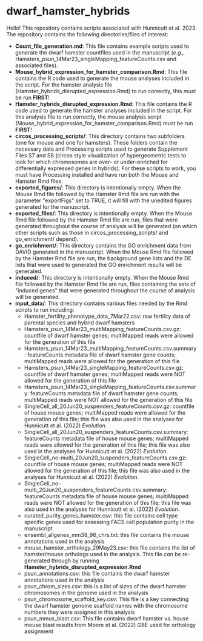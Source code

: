# dwarf_hamster_hybrids

Hello! This repository contains scripts associated with Hunnicutt et al. 2023. The repository contains the following directories/files of interest:

- **Count_file_generation.md**: This file contains example scripts used to generate the dwarf hamster countfiles used in the manuscript (*e.g.,* Hamsters_psun_14Mar23_singleMapping_featureCounts.csv and associated files).
- **Mouse_hybrid_expression_for_hamster_comparison.Rmd**: This file contains the R code used to generate the mouse analyses included in the script. For the hamster analysis file (Hamster_hybrids_disrupted_expression.Rmd) to run correctly, this must be run **FIRST**!
- **Hamster_hybrids_disrupted_expression.Rmd**: This file contains the R code used to generate the hamster analyses included in the script. For this analysis file to run correctly, the mouse analysis script (Mouse_hybrid_expression_for_hamster_comparison.Rmd) must be run **FIRST**!
- **circos_processing_scripts/**: This directory contains two subfolders (one for mouse and one for hamsters). These folders contain the necessary data and Processing scripts used to generate Supplement Files S7 and S8 (circos style visualization of hypergeometric tests to look for which chromosomes are over- or under-enriched for differentially expressed genes in hybrids). For these scripts to work, you must have Processing installed and have run both the Mouse and Hamster Rmd files.
- **exported_figures/**: This directory is intentionally empty. When the Mouse Rmd file followed by the Hamster Rmd file are run with the parameter "exportFigs" set to TRUE, it will fill with the unedited figures generated for the manuscript.
- **exported_files/**: This directory is intentionally empty. When the Mouse Rmd file followed by the Hamster Rmd file are run, files that were generated throughout the course of analysis will be generated (on which other scripts such as those in circos_processing_scripts/ and go_enrichment/ depend).
- **go_enrichment/**: This directory contains the GO enrichment data from DAVID generated in the manuscript. When the Mouse Rmd file followed by the Hamster Rmd file are run, the background gene lists and the DE lists that were used to generated the GO enrichment results will be generated. 
- **induced/**: This directory is intentionally empty. When the Mouse Rmd file followed by the Hamster Rmd file are run, files containing the sets of "induced genes" that were generated throughout the course of analysis will be generated.
- **input_data/**: This directory contains various files needed by the Rmd scripts to run including:
	- Hamster_fertility_phenotype_data_7Mar22.csv: raw fertility data of parental species and hybrid dwarf hamsters
	- Hamsters_psun_14Mar23_multiMapping_featureCounts.csv.gz: countfile of dwarf hamster genes; multiMapped reads were allowed for the generation of this file
	- Hamsters_psun_14Mar23_multiMapping_featureCounts.csv.summary: featureCounts metadata file of dwarf hamster gene counts; multiMapped reads were allowed for the generation of this file
	- Hamsters_psun_14Mar23_singleMapping_featureCounts.csv.gz: countfile of dwarf hamster genes; multiMapped reads were NOT allowed for the generation of this file
	- Hamsters_psun_14Mar23_singleMapping_featureCounts.csv.summary: featureCounts metadata file of dwarf hamster gene counts; multiMapped reads were NOT allowed for the generation of this file
	- SingleCell_all_20Jun20_suspenders_featureCounts.csv.gz: countfile of house mouse genes; multiMapped reads were allowed for the generation of this file; this file was also used in the analyses for Hunnicutt et al. (2022) *Evolution*.
	- SingleCell_all_20Jun20_suspenders_featureCounts.csv.summary: featureCounts metadata file of house mouse genes; multiMapped reads were allowed for the generation of this file; this file was also used in the analyses for Hunnicutt et al. (2022) *Evolution*.
	- SingleCell_no-multi_20Jun20_suspenders_featureCounts.csv.gz: countfile of house mouse genes; multiMapped reads were NOT allowed for the generation of this file; this file was also used in the analyses for Hunnicutt et al. (2022) *Evolution*.
	- SingleCell_no-multi_20Jun20_suspenders_featureCounts.csv.summary: featureCounts metadata file of house mouse genes; multiMapped reads were NOT allowed for the generation of this file; this file was also used in the analyses for Hunnicutt et al. (2022) *Evolution*.
	- curated_purity_genes_hamster.csv: this file contains cell type specific genes used for assessing FACS cell population purity in the manuscript
	- ensembl_allgenes_mm38_96_chrs.txt: this file contains the mouse annotations used in the analysis
	- mouse_hamster_orthology_29May23.csv: this file contains the list of hamster/mouse orthologs used in the analysis. This file *can* be re-generated through by running **Hamster_hybrids_disrupted_expression.Rmd**
	- psun_annotations.csv: this file contains the dwarf hamster annotations used in the analysis
	- psun_chrom_sizes.csv: this is a list of sizes of the dwarf hamster chromosomes in the genome used in the analysis 
	- psun_chromosome_scaffold_key.csv: This file is a key connecting the dwarf hamster genome scaffold names with the chromosome numbers they were assigned in this analysis
	- psun_mmus_blast.csv: This file contains dwarf hamster vs. house mouse blast results from Moore et al. (2022) GBE used for orthology assignment
